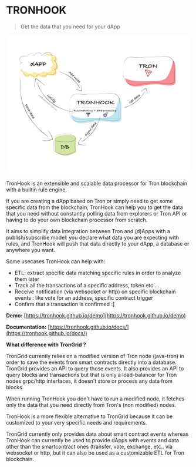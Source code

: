 # TRONHOOK

> Get the data that you need for your dApp

![TronHook architecture and features](https://raw.githubusercontent.com/tronhook/docs/master/images/tronhook.png)

TronHook is an extensible and scalable data processor for Tron blockchain with a builtin rule engine.

If you are creating a dApp based on Tron or simply need to get some specific data from the blockchain, TronHook can help you to get the data that you need without constantly polling data from explorers or Tron API or having to do your own blockchain processor from scratch. 

It aims to simplify data integration between Tron and (d)Apps with a publish/subscribe model: you declare what data you are expecting with rules, and TronHook will push that data directly to your dApp, a database or anywhere you want.

Some usecases TronHook can help with:

- ETL: extract specific data matching specific rules in order to analyze them later
- Track all the transactions of a specific address, token etc ...
- Receive notification (via websocket or http) on specific blockchain events : like vote for an address, specific contract trigger
- Confirm that a transaction is confirmed :]


**Demo:** [https://tronhook.github.io/demo](https://tronhook.github.io/demo)

**Documentation:**  [https://tronhook.github.io/docs/](https://tronhook.github.io/docs/)

**What difference with TronGrid ?**

TronGrid currently relies on a modified version of Tron node (java-tron) in order to save the events from smart contracts directly into a database. TronGrid provides an API to query those events. It also provides an API to query blocks and transactions but that is only a load-balancer for Tron nodes grpc/http interfaces, it doesn't store or process any data from blocks.

When running TronHook you don't have to run a modified node, it fetches only the data that you need directly from Tron's (non modified) nodes.

TronHook is a more flexible alternative to TronGrid because it can be customized to your very specific needs and requirements.

TronGrid currently only provides data about smart contract events whereas TronHook can currently be used to provide dApps with events and data other than the smartcontract ones (transfer, vote, exchange, etc.. via websocket or http, but it can also be used as a customizable ETL for Tron blockchain.
